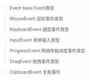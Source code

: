 
> Event  base Event类型

> MouseEvent 鼠标事件类型

> KeyboardEvent 键盘事件类型

> InputEvent 表单输入类型

> ProgressEvent 网络传输进度事件类型

> DragEvent  拖拽事件类型

> ClipboardEvent 复制事件